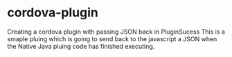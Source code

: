 cordova-plugin
==============

Creating a cordova plugin with passing JSON back in PluginSucess 
This is a smaple pluing which is going to send back to the javascript a JSON when the Native Java pluing code has finished executing.
